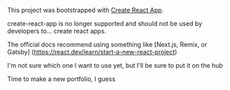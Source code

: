 This project was bootstrapped with [Create React App](https://github.com/facebook/create-react-app).

create-react-app is no longer supported and should not be used by developers to... create react apps.

The official docs recommend using something like [Next.js, Remix, or Gatsby] (https://react.dev/learn/start-a-new-react-project)

I'm not sure which one I want to use yet, but I'll be sure to put it on the hub

Time to make a new portfolio, I guess
